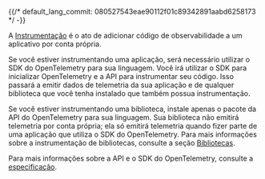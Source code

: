 {{/*
default_lang_commit: 080527543eae90112f01c89342891aabd6258173
*/ -}}

A [Instrumentação](/docs/concepts/instrumentation/) é o ato de adicionar código de observabilidade a um aplicativo por conta própria.

Se você estiver instrumentando uma aplicação, será necessário utilizar o SDK do OpenTelemetry para sua linguagem. Você irá utilizar o SDK para inicializar OpenTelemetry e a API para instrumentar seu código. Isso passará a emitir dados de telemetria da sua aplicação e de qualquer biblioteca que você tenha instalado que também possua instrumentação.

Se você estiver instrumentando uma biblioteca, instale apenas o pacote da API do OpenTelemetry para sua linguagem. Sua biblioteca não emitirá telemetria por conta própria; ela só emitirá telemetria quando fizer parte de uma aplicação que utiliza o SDK do OpenTelemetry. Para mais informações sobre a instrumentação de bibliotecas, consulte a seção [Bibliotecas](/docs/concepts/instrumentation/libraries/).

Para mais informações sobre a API e o SDK do OpenTelemetry, consulte a [especificação](/docs/specs/otel/).